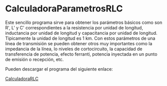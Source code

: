 # CalculadoraParametrosRLC

Este sencillo programa sirve para obtener los parámetros básicos como son R', L' y C' correspondientes a la resistencia por unidad de longitud, inductancia por unidad de longitud y capacitancia por unidad de longitud. Típicamente la unidad de longitud es 1 km. Con estos parámetros de una línea de transmisión se pueden obtener otros muy importantes como la impedancia de la línea, lo niveles de cortocircuito, la capacidad de transferencia de potencia, efecto ferranti, potencia inyectada en un punto de emisión o recepción, etc.

Pueden descargar el programa del siguiente enlace: 

[CalculadoraRLC](https://github.com/ignacio3009/CalculadoraParametrosRLC/raw/master/Calculadora2/Calculadora2/bin/Debug/Calculadora2.exe)
